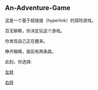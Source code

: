 ## An-Adventure-Game

这是一个基于超链接（hyperlink）的探险游戏。

百无聊赖，你决定玩这个游戏。

你发现自己正在醒来。

睁开眼睛，面前有两条路。

此刻，你选择:

[左转](https://github.com/HailunSong/An-Adventure-Game/blob/master/%E5%B7%A6%E8%B5%B0.md)

[右转](https://github.com/HailunSong/An-Adventure-Game/blob/master/%E5%8F%B3%E8%B5%B0.md)
